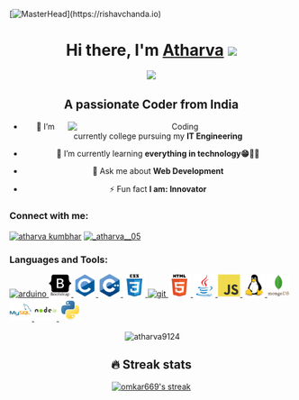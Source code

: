 [![MasterHead](https://1.bp.blogspot.com/-7A4WynwLsM...)](https://rishavchanda.io)
<div align="center">
   <h1>Hi there, I'm  <a href="https://hemant.codes">Atharva</a> <img src="https://media.giphy.com/media/hvRJCLFzcasrR4ia7z/giphy.gif" width="25px"> </h1>
    <p align="center">
  <img src="https://readme-typing-svg.herokuapp.com?lines=Nice+to+meet+you!&center=true&width=480&height=40">
<h2 align="center">A passionate Coder from India</h2>
<img align="right" alt="Coding" width="400" src="https://media2.giphy.com/media/f3iwJFOVOwuy7K6FFw/giphy.gif?cid=ecf05e479gi1whxtf6jqxrjmbmmswrx2ydm0xhxlo3x7ghel&ep=v1_gifs_related&rid=giphy.gif&ct=g">

- 🔭 I’m currently college pursuing my **IT Engineering**

- 🌱 I’m currently learning **everything in technology😁👨‍💻**

- 💬 Ask me about **Web Development**

- ⚡ Fun fact **I am: Innovator**

<h3 align="left">Connect with me:</h3>
<p align="left">
<a href="https://linkedin.com/in/atharva kumbhar" target="blank"><img align="center" src="https://raw.githubusercontent.com/rahuldkjain/github-profile-readme-generator/master/src/images/icons/Social/linked-in-alt.svg" alt="atharva kumbhar" height="30" width="40" /></a>
<a href="https://instagram.com/_atharva__05" target="blank"><img align="center" src="https://raw.githubusercontent.com/rahuldkjain/github-profile-readme-generator/master/src/images/icons/Social/instagram.svg" alt="_atharva__05" height="30" width="40" /></a>
</p>

<h3 align="left">Languages and Tools:</h3>
<p align="left"> <a href="https://www.arduino.cc/" target="_blank" rel="noreferrer"> <img src="https://cdn.worldvectorlogo.com/logos/arduino-1.svg" alt="arduino" width="40" height="40"/> </a> <a href="https://getbootstrap.com" target="_blank" rel="noreferrer"> <img src="https://raw.githubusercontent.com/devicons/devicon/master/icons/bootstrap/bootstrap-plain-wordmark.svg" alt="bootstrap" width="40" height="40"/> </a> <a href="https://www.cprogramming.com/" target="_blank" rel="noreferrer"> <img src="https://raw.githubusercontent.com/devicons/devicon/master/icons/c/c-original.svg" alt="c" width="40" height="40"/> </a> <a href="https://www.w3schools.com/cpp/" target="_blank" rel="noreferrer"> <img src="https://raw.githubusercontent.com/devicons/devicon/master/icons/cplusplus/cplusplus-original.svg" alt="cplusplus" width="40" height="40"/> </a> <a href="https://www.w3schools.com/css/" target="_blank" rel="noreferrer"> <img src="https://raw.githubusercontent.com/devicons/devicon/master/icons/css3/css3-original-wordmark.svg" alt="css3" width="40" height="40"/> </a> <a href="https://git-scm.com/" target="_blank" rel="noreferrer"> <img src="https://www.vectorlogo.zone/logos/git-scm/git-scm-icon.svg" alt="git" width="40" height="40"/> </a> <a href="https://www.w3.org/html/" target="_blank" rel="noreferrer"> <img src="https://raw.githubusercontent.com/devicons/devicon/master/icons/html5/html5-original-wordmark.svg" alt="html5" width="40" height="40"/> </a> <a href="https://www.java.com" target="_blank" rel="noreferrer"> <img src="https://raw.githubusercontent.com/devicons/devicon/master/icons/java/java-original.svg" alt="java" width="40" height="40"/> </a> <a href="https://developer.mozilla.org/en-US/docs/Web/JavaScript" target="_blank" rel="noreferrer"> <img src="https://raw.githubusercontent.com/devicons/devicon/master/icons/javascript/javascript-original.svg" alt="javascript" width="40" height="40"/> </a> <a href="https://www.linux.org/" target="_blank" rel="noreferrer"> <img src="https://raw.githubusercontent.com/devicons/devicon/master/icons/linux/linux-original.svg" alt="linux" width="40" height="40"/> </a> <a href="https://www.mongodb.com/" target="_blank" rel="noreferrer"> <img src="https://raw.githubusercontent.com/devicons/devicon/master/icons/mongodb/mongodb-original-wordmark.svg" alt="mongodb" width="40" height="40"/> </a> <a href="https://www.mysql.com/" target="_blank" rel="noreferrer"> <img src="https://raw.githubusercontent.com/devicons/devicon/master/icons/mysql/mysql-original-wordmark.svg" alt="mysql" width="40" height="40"/> </a> <a href="https://nodejs.org" target="_blank" rel="noreferrer"> <img src="https://raw.githubusercontent.com/devicons/devicon/master/icons/nodejs/nodejs-original-wordmark.svg" alt="nodejs" width="40" height="40"/> </a> <a href="https://www.python.org" target="_blank" rel="noreferrer"> <img src="https://raw.githubusercontent.com/devicons/devicon/master/icons/python/python-original.svg" alt="python" width="40" height="40"/> </a> </p>

<p>&nbsp;<img align="center" src="https://github-readme-stats.vercel.app/api?username=atharva9124&show_icons=true&locale=en" alt="atharva9124" /></p>

## 🔥 Streak stats
<p align="center">
  <a href="https://github.com/omkar669/github-readme-streak-stats">
    <img title="🔥 Get streak stats for your profile at git.io/streak-stats" alt="omkar669's streak" src="https://github-readme-streak-stats.herokuapp.com/?user=omkar669&theme=monokai-metallian&hide_border=true"/>
  </a>
